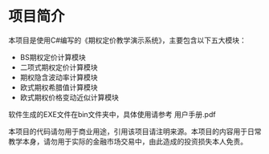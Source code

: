 # 项目简介

本项目是使用C#编写的《期权定价教学演示系统》，主要包含以下五大模块：
- BS期权定价计算模块
- 二项式期权定价计算模块
- 期权隐含波动率计算模块
- 欧式期权希腊值计算模块
- 欧式期权价格变动近似计算模块

软件生成的EXE文件在bin文件夹中，具体使用请参考 用户手册.pdf

本项目的代码请勿用于商业用途，引用该项目请注明来源。本项目的内容用于日常教学本身，请勿用于实际的金融市场交易中，由此造成的投资损失本人免责。





